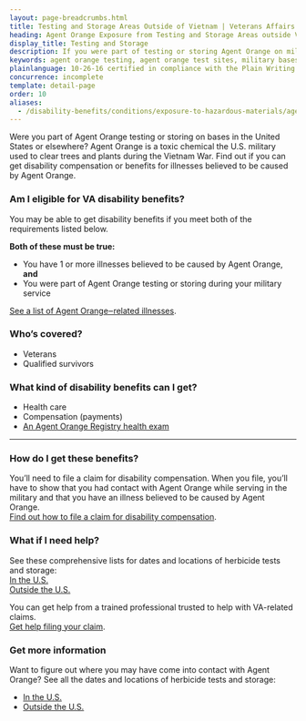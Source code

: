 ```yaml
---
layout: page-breadcrumbs.html
title: Testing and Storage Areas Outside of Vietnam | Veterans Affairs
heading: Agent Orange Exposure from Testing and Storage Areas outside Vietnam
display_title: Testing and Storage
description: If you were part of testing or storing Agent Orange on military bases in the U.S. or elsewhere, you may have been exposed to this toxic chemical. Find out if you're eligible for VA disability pay and other benefits for illnesses related to contact with Agent Orange.
keywords: agent orange testing, agent orange test sites, military bases in the us that stored agent orange
plainlanguage: 10-26-16 certified in compliance with the Plain Writing Act
concurrence: incomplete
template: detail-page
order: 10
aliases:
  - /disability-benefits/conditions/exposure-to-hazardous-materials/agent-orange/test-storage/
---
```


<div class="va-introtext">

Were you part of Agent Orange testing or storing on bases in the United States or elsewhere? Agent Orange is a toxic chemical the U.S. military used to clear trees and plants during the Vietnam War. Find out if you can get disability compensation or benefits for illnesses believed to be caused by Agent Orange.

</div>

<div class="feature" markdown="1">

### Am I eligible for VA disability benefits?

You may be able to get disability benefits if you meet both of the requirements listed below. 

**Both of these must be true:**
- You have 1 or more illnesses believed to be caused by Agent Orange, **and**
- You were part of Agent Orange testing or storing during your military service

[See a list of Agent Orange‒related illnesses](/disability/eligibility/hazardous-materials-exposure/agent-orange/related-diseases/).

### Who’s covered?

- Veterans
- Qualified survivors
</div>


### What kind of disability benefits can I get?

- Health care
- Compensation (payments)
- [An Agent Orange Registry health exam](/disability/eligibility/hazardous-materials-exposure/agent-orange/registry-health-exam/)

-----

### How do I get these benefits?

You’ll need to file a claim for disability compensation. When you file, you’ll have to show that you had contact with Agent Orange while serving in the military and that you have an illness believed to be caused by Agent Orange. <br>
[Find out how to file a claim for disability compensation](/disability/how-to-file-claim/).

### What if I need help?

See these comprehensive lists for dates and locations of herbicide tests and storage:<br>
[In the U.S.](https://www.publichealth.va.gov/exposures/agentorange/locations/tests-storage/usa.asp)<br>
[Outside the U.S.](https://www.publichealth.va.gov/exposures/agentorange/locations/tests-storage/outside-vietnam.asp)

You can get help from a trained professional trusted to help with VA-related claims. <br>
[Get help filing your claim](/disability/get-help-filing-claim/).


### Get more information

Want to figure out where you may have come into contact with Agent Orange? See all the dates and locations of herbicide tests and storage:
- [In the U.S.](https://www.publichealth.va.gov/exposures/agentorange/locations/tests-storage/usa.asp)
- [Outside the U.S.](https://www.publichealth.va.gov/exposures/agentorange/locations/tests-storage/outside-vietnam.asp) 
